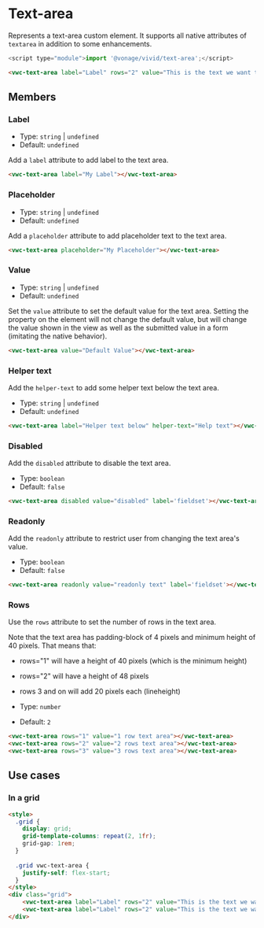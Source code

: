 # Text-area

Represents a text-area custom element. It supports all native attributes of `textarea` in addition to some enhancements.

```js
<script type="module">import '@vonage/vivid/text-area';</script>
```

```html preview
<vwc-text-area label="Label" rows="2" value="This is the text we want to see!"></vwc-text-area>
```

## Members

### Label

- Type: `string` | `undefined`
- Default: `undefined`

Add a `label` attribute to add label to the text area.

```html preview
<vwc-text-area label="My Label"></vwc-text-area>
```

### Placeholder

- Type: `string` | `undefined`
- Default: `undefined`

Add a `placeholder` attribute to add placeholder text to the text area.

```html preview
<vwc-text-area placeholder="My Placeholder"></vwc-text-area>
```

### Value

- Type: `string` | `undefined`
- Default: `undefined`

Set the `value` attribute to set the default value for the text area. Setting the property on the element will not change the default value, but will change the value shown in the view as well as the submitted value in a form (imitating the native behavior).

```html preview
<vwc-text-area value="Default Value"></vwc-text-area>
```

### Helper text

Add the `helper-text` to add some helper text below the text area.

- Type: `string` | `undefined`
- Default: `undefined`

```html preview
<vwc-text-area label="Helper text below" helper-text="Help text"></vwc-text-area>
```

### Disabled

Add the `disabled` attribute to disable the text area.

- Type: `boolean`
- Default: `false`

```html preview
<vwc-text-area disabled value="disabled" label='fieldset'></vwc-text-area>
```

### Readonly

Add the `readonly` attribute to restrict user from changing the text area's value.

- Type: `boolean`
- Default: `false`

```html preview
<vwc-text-area readonly value="readonly text" label='fieldset'></vwc-text-area>
```

### Rows

Use the `rows` attribute to set the number of rows in the text area.

Note that the text area has padding-block of 4 pixels and minimum height of 40 pixels. That means that:
- rows="1" will have a height of 40 pixels (which is the minimum height)
- rows="2" will have a height of 48 pixels
- rows 3 and on will add 20 pixels each (lineheight)

- Type: `number`
- Default: `2`

```html preview
<vwc-text-area rows="1" value="1 row text area"></vwc-text-area>
<vwc-text-area rows="2" value="2 rows text area"></vwc-text-area>
<vwc-text-area rows="3" value="3 rows text area"></vwc-text-area>
```

## Use cases

### In a grid

```html preview
<style>
  .grid {
    display: grid;
    grid-template-columns: repeat(2, 1fr);
    grid-gap: 1rem;
  }
  
  .grid vwc-text-area {
	justify-self: flex-start;
  }
</style>
<div class="grid">
    <vwc-text-area label="Label" rows="2" value="This is the text we want to see!"></vwc-text-area>
    <vwc-text-area label="Label" rows="2" value="This is the text we want to see!"></vwc-text-area>
</div>
```
